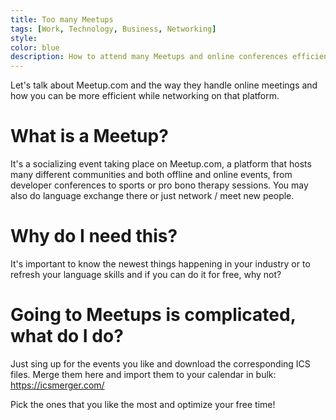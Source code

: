 ```yaml
---
title: Too many Meetups
tags: [Work, Technology, Business, Networking]
style: 
color: blue
description: How to attend many Meetups and online conferences efficiently
---
```


Let's talk about Meetup.com and the way they handle online meetings and how you can be more efficient while networking on that platform.

# What is a Meetup?

It's a socializing event taking place on Meetup.com, a platform that hosts many different communities and both offline and online events, from developer conferences to sports or pro bono therapy sessions. You may also do language exchange there or just network / meet new people. 

# Why do I need this?

It's important to know the newest things happening in your industry or to refresh your language skills and if you can do it for free, why not?

# Going to Meetups is complicated, what do I do?

Just sing up for the events you like and download the corresponding ICS files. Merge them here and import them to your calendar in bulk: https://icsmerger.com/

Pick the ones that you like the most and optimize your free time!
